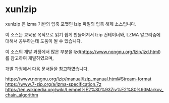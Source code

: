 # xunlzip

xunlzip 은 lzma 기반의 압축 포맷인 lzip 파일의 압축 해제 소스입니다.

이 소스는 교육용 목적으로 읽기 쉽게 만들어져서 lzip 컨테이너와, LZMA 알고리즘에 대해서 공부하는데 도움이 될 수 있습니다.

이 소스의 개발 과정에서 많은 부분을 lzd(https://www.nongnu.org/lzip/lzd.html) 를 참고하여 개발하였으며, 

개발 과정에서 다음 문서들을 참고하였습니다.

https://www.nongnu.org/lzip/manual/lzip_manual.html#Stream-format
https://www.7-zip.org/a/lzma-specification.7z
https://en.wikipedia.org/wiki/Lempel%E2%80%93Ziv%E2%80%93Markov_chain_algorithm


